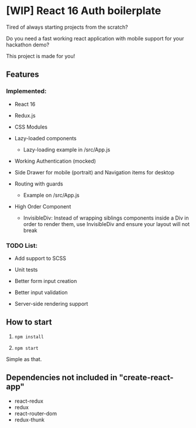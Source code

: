 # [WIP] React 16 Auth boilerplate 

Tired of always starting projects from the scratch?

Do you need a fast working react application with mobile support for your hackathon demo?

This project is made for you!

## Features
### Implemented:
- React 16

- Redux.js

- CSS Modules

- Lazy-loaded components
  - Lazy-loading example in /src/App.js

- Working Authentication (mocked)

- Side Drawer for mobile (portrait) and Navigation items for desktop

- Routing with guards
  - Example on /src/App.js

- High Order Component
  - InvisibleDiv: Instead of wrapping siblings components inside a Div in order to render them, use InvisibleDiv and ensure your layout will not break

### TODO List:

- Add support to SCSS

- Unit tests

- Better form input creation

- Better input validation

- Server-side rendering support

## How to start

1. `npm install`

2. `npm start`

Simple as that.

## Dependencies not included in "create-react-app"

- react-redux
- redux
- react-router-dom
- redux-thunk